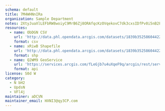 ```yaml
---
schema: default
title: 7M4WHNnIRa 
organization: Sample Department 
notes: 2XtyJuaXlLEFbRW8woiyC9MrB6Zj8ORAfqcKzOVqekovC7dk3cxsIDfPv0i5nB2FPUL mAuSjYJ1p3eNxKU HsGEmZGTdgzpQIa7 
resources:
  - name: ObDGN CSV
    url: 'http://data.phl.opendata.arcgis.com/datasets/1839b35258604422b0b520cbb668df0d_0.csv'
    format: csv
  - name: xRiwB Shapefile
    url: 'http://data.phl.opendata.arcgis.com/datasets/1839b35258604422b0b520cbb668df0d_0.zip'
    format: shp
  - name: Q2WM9 GeoService
    url: 'https://services.arcgis.com/fLeGjb7u4uXqeF9q/arcgis/rest/services/Air_Monitoring_Stations/FeatureServer/0/query'
    format: api
license: S0d W 
category:
  - N bH2 
  - UpdsN 
  - VFl4j 
maintainer: aDCVN  
maintainer_email: HXNI3@qy3CP.com
---
```

